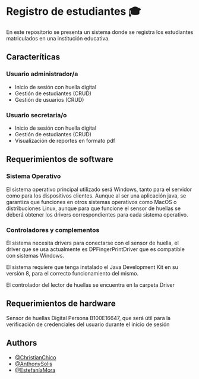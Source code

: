 
# Registro de estudiantes 🎓

En este repositorio se presenta un sistema donde se registra los estudiantes matriculados en una institución educativa.


## Caracteríticas

### Usuario administrador/a
- Inicio de sesión con huella digital
- Gestión de estudiantes (CRUD)
- Gestión de usuarios (CRUD)

### Usuario secretaria/o
- Inicio de sesión con huella digital
- Gestión de estudiantes (CRUD)
- Visualización de reportes en formato pdf

## Requerimientos de software

### Sistema Operativo

El sistema operativo principal utilizado será Windows, tanto para el servidor como para los dispositivos clientes. Aunque al ser una aplicación java, se garantiza que funciones en otros sistemas operativos como MacOS o distribuciones Linux, aunque para que funcione el sensor de huellas se deberá obtener los drivers correspondientes para cada sistema operativo.

### Controladores y complementos

El sistema necesita drivers para conectarse con el sensor de huella, el driver que se usa actualmente es DPFingerPrintDriver que es compatible con sistemas Windows.

El sistema requiere que tenga instalado el Java Development Kit en su versión 8, para el correcto funcionamiento del mismo.

El controlador del lector de huellas se encuentra en la carpeta Driver

## Requerimientos de hardware

Sensor de huellas Digital Persona B100E16647, que será útil para la verificación de credenciales del usuario durante el inicio de sesión

## Authors

- [@ChristianChico](https://github.com/ChristianCLop)
- [@AnthonySolis](https://github.com/Anthony6887)
- [@EstefaníaMora](https://github.com/Yachitzu)
